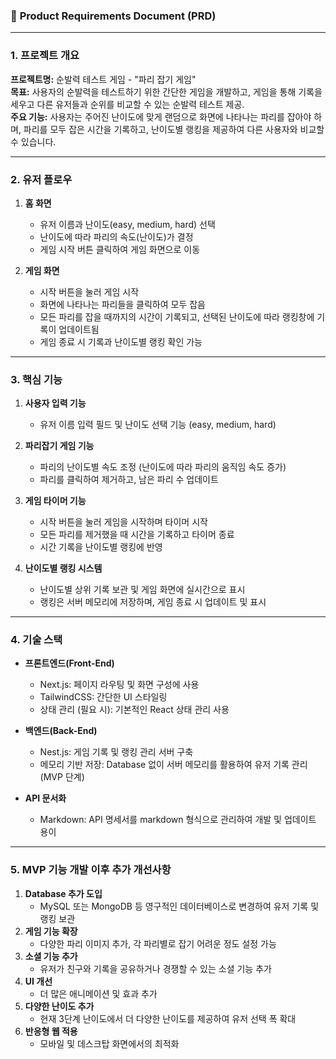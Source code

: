 ### 📝 **Product Requirements Document (PRD)**

---

### 1. 프로젝트 개요

**프로젝트명:** 순발력 테스트 게임 - "파리 잡기 게임"  
**목표:** 사용자의 순발력을 테스트하기 위한 간단한 게임을 개발하고, 게임을 통해 기록을 세우고 다른 유저들과 순위를 비교할 수 있는 순발력 테스트 제공.  
**주요 기능:** 사용자는 주어진 난이도에 맞게 랜덤으로 화면에 나타나는 파리를 잡아야 하며, 파리를 모두 잡은 시간을 기록하고, 난이도별 랭킹을 제공하여 다른 사용자와 비교할 수 있습니다.

---

### 2. 유저 플로우

1. **홈 화면**
   - 유저 이름과 난이도(easy, medium, hard) 선택
   - 난이도에 따라 파리의 속도(난이도)가 결정
   - 게임 시작 버튼 클릭하여 게임 화면으로 이동

2. **게임 화면**
   - 시작 버튼을 눌러 게임 시작
   - 화면에 나타나는 파리들을 클릭하여 모두 잡음
   - 모든 파리를 잡을 때까지의 시간이 기록되고, 선택된 난이도에 따라 랭킹창에 기록이 업데이트됨
   - 게임 종료 시 기록과 난이도별 랭킹 확인 가능

---

### 3. 핵심 기능

1. **사용자 입력 기능**
   - 유저 이름 입력 필드 및 난이도 선택 기능 (easy, medium, hard)
   
2. **파리잡기 게임 기능**
   - 파리의 난이도별 속도 조정 (난이도에 따라 파리의 움직임 속도 증가)
   - 파리를 클릭하여 제거하고, 남은 파리 수 업데이트

3. **게임 타이머 기능**
   - 시작 버튼을 눌러 게임을 시작하며 타이머 시작
   - 모든 파리를 제거했을 때 시간을 기록하고 타이머 종료
   - 시간 기록을 난이도별 랭킹에 반영

4. **난이도별 랭킹 시스템**
   - 난이도별 상위 기록 보관 및 게임 화면에 실시간으로 표시
   - 랭킹은 서버 메모리에 저장하며, 게임 종료 시 업데이트 및 표시

---

### 4. 기술 스택

- **프론트엔드(Front-End)**
  - Next.js: 페이지 라우팅 및 화면 구성에 사용
  - TailwindCSS: 간단한 UI 스타일링
  - 상태 관리 (필요 시): 기본적인 React 상태 관리 사용

- **백엔드(Back-End)**
  - Nest.js: 게임 기록 및 랭킹 관리 서버 구축
  - 메모리 기반 저장: Database 없이 서버 메모리를 활용하여 유저 기록 관리 (MVP 단계)

- **API 문서화**
  - Markdown: API 명세서를 markdown 형식으로 관리하여 개발 및 업데이트 용이

---

### 5. MVP 기능 개발 이후 추가 개선사항

1. **Database 추가 도입**
   - MySQL 또는 MongoDB 등 영구적인 데이터베이스로 변경하여 유저 기록 및 랭킹 보관
2. **게임 기능 확장**
   - 다양한 파리 이미지 추가, 각 파리별로 잡기 어려운 정도 설정 가능
3. **소셜 기능 추가**
   - 유저가 친구와 기록을 공유하거나 경쟁할 수 있는 소셜 기능 추가
4. **UI 개선**
   - 더 많은 애니메이션 및 효과 추가
5. **다양한 난이도 추가**
   - 현재 3단계 난이도에서 더 다양한 난이도를 제공하여 유저 선택 폭 확대
6. **반응형 웹 적용**
   - 모바일 및 데스크탑 화면에서의 최적화
